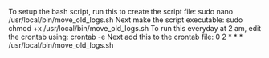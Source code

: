 To setup the bash script, run this to create the script file: sudo nano /usr/local/bin/move_old_logs.sh
Next make the script executable: sudo chmod +x /usr/local/bin/move_old_logs.sh
To run this everyday at 2 am, edit the crontab using: crontab -e 
Next add this to the crontab file: 0 2 * * * /usr/local/bin/move_old_logs.sh
